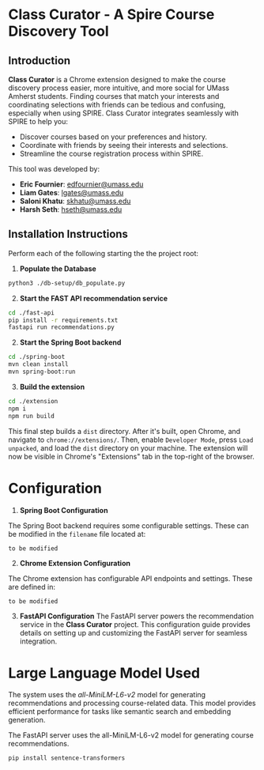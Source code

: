 # Class Curator - A Spire Course Discovery Tool

## Introduction

**Class Curator** is a Chrome extension designed to make the course discovery process easier, more intuitive, and more social for UMass Amherst students. Finding courses that match your interests and coordinating selections with friends can be tedious and confusing, especially when using SPIRE. Class Curator integrates seamlessly with SPIRE to help you:

- Discover courses based on your preferences and history.
- Coordinate with friends by seeing their interests and selections.
- Streamline the course registration process within SPIRE.

This tool was developed by:

- **Eric Fournier**: [edfournier@umass.edu](mailto:edfournier@umass.edu)  
- **Liam Gates**: [lgates@umass.edu](mailto:lgates@umass.edu)  
- **Saloni Khatu**: [skhatu@umass.edu](mailto:skhatu@umass.edu)  
- **Harsh Seth**: [hseth@umass.edu](mailto:hseth@umass.edu)  

## Installation Instructions

Perform each of the following starting the the project root:

1. **Populate the Database**
```bash
python3 ./db-setup/db_populate.py
```

2. **Start the FAST API recommendation service**
```bash
cd ./fast-api
pip install -r requirements.txt
fastapi run recommendations.py
```

2. **Start the Spring Boot backend**
```bash
cd ./spring-boot
mvn clean install
mvn spring-boot:run
```

3. **Build the extension**
```bash
cd ./extension
npm i
npm run build
```

This final step builds a `dist` directory. After it's built, open Chrome, and navigate to `chrome://extensions/`. Then, enable `Developer Mode`, press `Load unpacked`, and load the `dist` directory on your machine. The extension will now be visible in Chrome's "Extensions" tab in the top-right of the browser.

# Configuration

1. **Spring Boot Configuration**

The Spring Boot backend requires some configurable settings. These can be modified in the `filename` file located at:

```to be modified```

2. **Chrome Extension Configuration**

The Chrome extension has configurable API endpoints and settings. These are defined in:

```to be modified```

3. **FastAPI Configuration**
The FastAPI server powers the recommendation service in the **Class Curator** project. This configuration guide provides details on setting up and customizing the FastAPI server for seamless integration.


# Large Language Model Used
The system uses the *all-MiniLM-L6-v2* model for generating recommendations and processing course-related data. This model provides efficient performance for tasks like semantic search and embedding generation.

The FastAPI server uses the all-MiniLM-L6-v2 model for generating course recommendations. 
```bash
pip install sentence-transformers
```